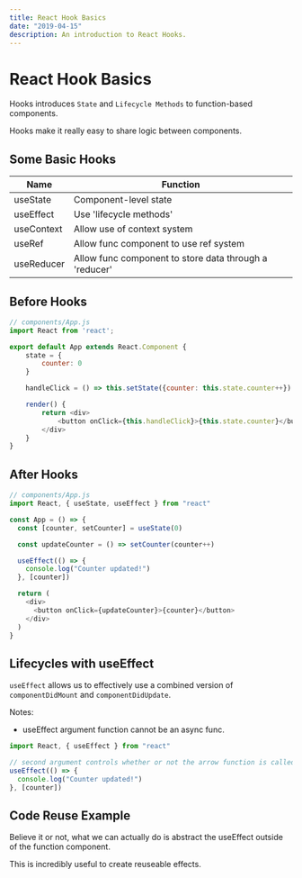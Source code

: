 ```yaml
---
title: React Hook Basics
date: "2019-04-15"
description: An introduction to React Hooks.
---
```


# React Hook Basics

Hooks introduces `State` and `Lifecycle Methods` to function-based components.

Hooks make it really easy to share logic between components.

## Some Basic Hooks

| Name       | Function                                               |
| ---------- | ------------------------------------------------------ |
| useState   | Component-level state                                  |
| useEffect  | Use 'lifecycle methods'                                |
| useContext | Allow use of context system                            |
| useRef     | Allow func component to use ref system                 |
| useReducer | Allow func component to store data through a 'reducer' |

## Before Hooks

```javascript
// components/App.js
import React from 'react';

export default App extends React.Component {
    state = {
        counter: 0
    }

    handleClick = () => this.setState({counter: this.state.counter++})

    render() {
        return <div>
            <button onClick={this.handleClick}>{this.state.counter}</button>
        </div>
    }
}
```

## After Hooks

```javascript
// components/App.js
import React, { useState, useEffect } from "react"

const App = () => {
  const [counter, setCounter] = useState(0)

  const updateCounter = () => setCounter(counter++)

  useEffect(() => {
    console.log("Counter updated!")
  }, [counter])

  return (
    <div>
      <button onClick={updateCounter}>{counter}</button>
    </div>
  )
}
```

## Lifecycles with useEffect

`useEffect` allows us to effectively use a combined version of `componentDidMount` and `componentDidUpdate`.

Notes:

- useEffect argument function cannot be an async func.

```javascript
import React, { useEffect } from "react"

// second argument controls whether or not the arrow function is called
useEffect(() => {
  console.log("Counter updated!")
}, [counter])
```

## Code Reuse Example

Believe it or not, what we can actually do is abstract the useEffect outside of the function component.

This is incredibly useful to create reuseable effects.
